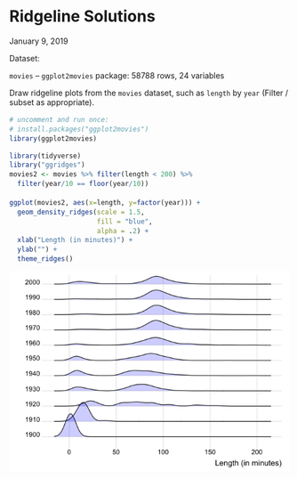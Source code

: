 Ridgeline Solutions
================
January 9, 2019

Dataset:

`movies` – `ggplot2movies` package: 58788 rows, 24 variables

Draw ridgeline plots from the `movies` dataset, such as `length` by
`year` (Filter / subset as appropriate).

``` r
# uncomment and run once:
# install.packages("ggplot2movies")
library(ggplot2movies)
```

``` r
library(tidyverse)
library("ggridges")
movies2 <- movies %>% filter(length < 200) %>% 
  filter(year/10 == floor(year/10))

ggplot(movies2, aes(x=length, y=factor(year))) +
  geom_density_ridges(scale = 1.5, 
                      fill = "blue",
                      alpha = .2) +
  xlab("Length (in minutes)") + 
  ylab("") +
  theme_ridges() 
```

![](3-Ridgeline-Solutions_files/figure-gfm/unnamed-chunk-2-1.png)<!-- -->
